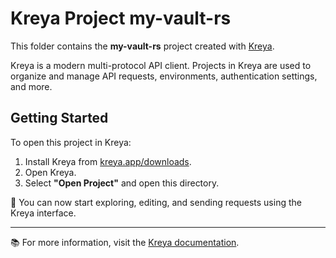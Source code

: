 # Kreya Project my-vault-rs

This folder contains the **my-vault-rs** project created with [Kreya](https://kreya.app?utm_source=rm).

Kreya is a modern multi-protocol API client.
Projects in Kreya are used to organize and manage API requests, environments, authentication settings, and more.

## Getting Started

To open this project in Kreya:

1. Install Kreya from [kreya.app/downloads](https://kreya.app/downloads?utm_source=rm).
2. Open Kreya.
3. Select **"Open Project"** and open this directory.

🚀 You can now start exploring, editing, and sending requests using the Kreya interface.

---

📚 For more information, visit the [Kreya documentation](https://kreya.app/docs?utm_source=rm).